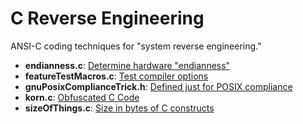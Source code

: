 # C Reverse Engineering

ANSI-C coding techniques for "system reverse engineering."

* __endianness.c__: [Determine hardware "endianness"](endianess.c)
* __featureTestMacros.c__: [Test compiler options](ftm.md)
* __gnuPosixComplianceTrick.h__: [Defined just for POSIX compliance](gnuPosixComplianceTrick.h)
* __korn.c__: [Obfuscated C Code](korn.c)
* __sizeOfThings.c__: [Size in bytes of C constructs](korn.c)
